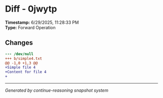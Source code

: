# Diff - 0jwytp

**Timestamp:** 6/29/2025, 11:28:33 PM  
**Type:** Forward Operation

## Changes

```diff
--- /dev/null
+++ b/simple4.txt
@@ -1,0 +1,3 @@
+Simple file 4
+Content for file 4
+
```

---
*Generated by continue-reasoning snapshot system*
